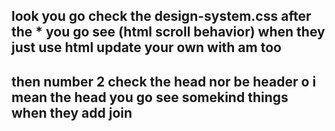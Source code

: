 ## look you go check the design-system.css after the \* you go see (html scroll behavior) when they just use html update your own with am too

## then number 2 check the head nor be header o i mean the head you go see somekind things when they add join

